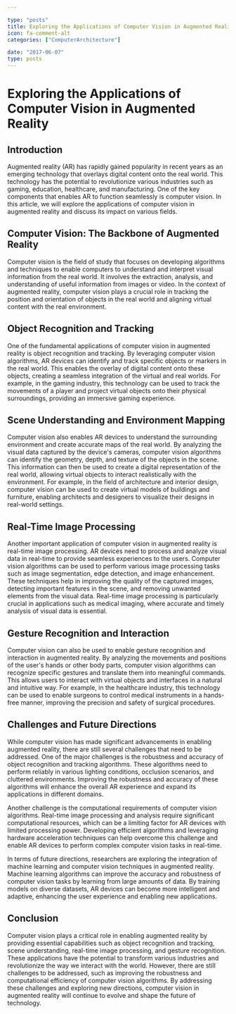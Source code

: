 ```yaml
---

type: "posts"
title: Exploring the Applications of Computer Vision in Augmented Reality
icon: fa-comment-alt
categories: ["ComputerArchitecture"]

date: "2017-06-07"
type: posts
---
```





# Exploring the Applications of Computer Vision in Augmented Reality

## Introduction

Augmented reality (AR) has rapidly gained popularity in recent years as an emerging technology that overlays digital content onto the real world. This technology has the potential to revolutionize various industries such as gaming, education, healthcare, and manufacturing. One of the key components that enables AR to function seamlessly is computer vision. In this article, we will explore the applications of computer vision in augmented reality and discuss its impact on various fields.

## Computer Vision: The Backbone of Augmented Reality

Computer vision is the field of study that focuses on developing algorithms and techniques to enable computers to understand and interpret visual information from the real world. It involves the extraction, analysis, and understanding of useful information from images or video. In the context of augmented reality, computer vision plays a crucial role in tracking the position and orientation of objects in the real world and aligning virtual content with the real environment.

## Object Recognition and Tracking

One of the fundamental applications of computer vision in augmented reality is object recognition and tracking. By leveraging computer vision algorithms, AR devices can identify and track specific objects or markers in the real world. This enables the overlay of digital content onto these objects, creating a seamless integration of the virtual and real worlds. For example, in the gaming industry, this technology can be used to track the movements of a player and project virtual objects onto their physical surroundings, providing an immersive gaming experience.

## Scene Understanding and Environment Mapping

Computer vision also enables AR devices to understand the surrounding environment and create accurate maps of the real world. By analyzing the visual data captured by the device's cameras, computer vision algorithms can identify the geometry, depth, and texture of the objects in the scene. This information can then be used to create a digital representation of the real world, allowing virtual objects to interact realistically with the environment. For example, in the field of architecture and interior design, computer vision can be used to create virtual models of buildings and furniture, enabling architects and designers to visualize their designs in real-world settings.

## Real-Time Image Processing

Another important application of computer vision in augmented reality is real-time image processing. AR devices need to process and analyze visual data in real-time to provide seamless experiences to the users. Computer vision algorithms can be used to perform various image processing tasks such as image segmentation, edge detection, and image enhancement. These techniques help in improving the quality of the captured images, detecting important features in the scene, and removing unwanted elements from the visual data. Real-time image processing is particularly crucial in applications such as medical imaging, where accurate and timely analysis of visual data is essential.

## Gesture Recognition and Interaction

Computer vision can also be used to enable gesture recognition and interaction in augmented reality. By analyzing the movements and positions of the user's hands or other body parts, computer vision algorithms can recognize specific gestures and translate them into meaningful commands. This allows users to interact with virtual objects and interfaces in a natural and intuitive way. For example, in the healthcare industry, this technology can be used to enable surgeons to control medical instruments in a hands-free manner, improving the precision and safety of surgical procedures.

## Challenges and Future Directions

While computer vision has made significant advancements in enabling augmented reality, there are still several challenges that need to be addressed. One of the major challenges is the robustness and accuracy of object recognition and tracking algorithms. These algorithms need to perform reliably in various lighting conditions, occlusion scenarios, and cluttered environments. Improving the robustness and accuracy of these algorithms will enhance the overall AR experience and expand its applications in different domains.

Another challenge is the computational requirements of computer vision algorithms. Real-time image processing and analysis require significant computational resources, which can be a limiting factor for AR devices with limited processing power. Developing efficient algorithms and leveraging hardware acceleration techniques can help overcome this challenge and enable AR devices to perform complex computer vision tasks in real-time.

In terms of future directions, researchers are exploring the integration of machine learning and computer vision techniques in augmented reality. Machine learning algorithms can improve the accuracy and robustness of computer vision tasks by learning from large amounts of data. By training models on diverse datasets, AR devices can become more intelligent and adaptive, enhancing the user experience and enabling new applications.

## Conclusion

Computer vision plays a critical role in enabling augmented reality by providing essential capabilities such as object recognition and tracking, scene understanding, real-time image processing, and gesture recognition. These applications have the potential to transform various industries and revolutionize the way we interact with the world. However, there are still challenges to be addressed, such as improving the robustness and computational efficiency of computer vision algorithms. By addressing these challenges and exploring new directions, computer vision in augmented reality will continue to evolve and shape the future of technology.